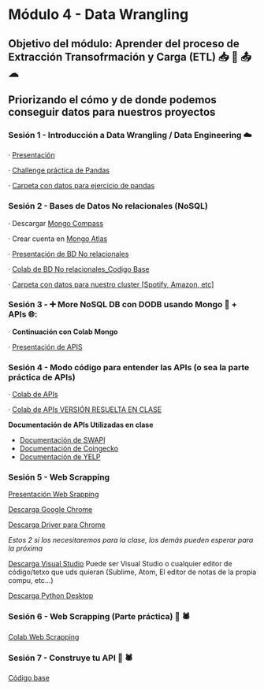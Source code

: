 # Módulo 4 - Data Wrangling 

## Objetivo del módulo: Aprender del proceso de **E**xtracción **T**ransofrmación y Carga (ETL) 📥 🔄 📤 ☁

## Priorizando el cómo y de donde podemos conseguir datos para nuestros proyectos


### Sesión 1 - Introducción a Data Wrangling / Data Engineering ☁️

· [Presentación](https://docs.google.com/presentation/d/17ZIozZG5HQCxcPFeLe3AlnL--Z1VR-GVYbBAUvG7GIc/edit?usp=drive_link)

· [Challenge práctica de Pandas](https://drive.google.com/file/d/1uOMz9k4WzMJD9hQMmNp_Bq9v_I3dpLda/view?usp=drive_link)

· [Carpeta con datos para ejercicio de pandas](https://drive.google.com/drive/folders/1ksNbF0DzgHOr8KGpK12jQ11Hfst-E4tD)



### Sesión 2 - Bases de Datos No relacionales (NoSQL) 

· Descargar [Mongo Compass](https://www.mongodb.com/try/download/compass)

· Crear cuenta en [Mongo Atlas](https://www.mongodb.com/es/cloud/atlas/register)

· [Presentación de BD No relacionales](https://docs.google.com/presentation/d/19hudpiinc2iwqnZNGsLQ94Ol8arav7Ut/edit?usp=drive_link&ouid=100840405244804940246&rtpof=true&sd=true)

· [Colab de BD No relacionales_Codigo Base](https://colab.research.google.com/drive/1gSyeQhL2pwvcnhn1hmzrIl4vNRbWAI-R?usp=sharing)

· [Carpeta con datos para nuestro cluster [Spotify, Amazon, etc]](https://drive.google.com/drive/folders/1ln2rRRwmJ40xJ-a6d05xLEDeJr62qThB?usp=drive_link)


### Sesión 3 - ➕ More NoSQL DB con DODB usando Mongo 🍂 + APIs 🌐: 

· __Continuación con Colab Mongo__

· [Presentación de APIS](https://docs.google.com/presentation/d/1lIPet0kS1WmWHPWgt9JouCo2n6GUPMZN/edit?usp=drive_link&ouid=100840405244804940246&rtpof=true&sd=true)


### Sesión 4 - Modo código para entender las APIs (o sea la parte práctica de APIs)


· [Colab de APIs](https://drive.google.com/file/d/1NmHhvje4UrZ4XzMo6mBykSW3MkJ1hHgS/view?usp=sharing)

· [Colab de APIs VERSIÓN RESUELTA EN CLASE](https://colab.research.google.com/drive/16hKkys14sCjV5F7E0kyQeHORgOj2JHG3?usp=sharing)


__Documentación de APIs Utilizadas en clase__



 - [Documentación de SWAPI](https://swapi.tech/)
 - [Documentación de Coingecko](https://www.coingecko.com/api/documentation)
 - [Documentación de YELP](https://docs.developer.yelp.com/reference/v3_business_search)


### Sesión 5 - Web Scrapping

[Presentación Web Srapping](https://docs.google.com/presentation/d/1MwcGsFKWpZcx2WgkNgFbatRLt0fa4bB_pW17D2fSnN4/edit?usp=sharing)

[Descarga Google Chrome](https://www.google.com/chrome/?brand=BNSD&gclsrc=ds&gclsrc=ds)

[Descarga Driver para Chrome](https://googlechromelabs.github.io/chrome-for-testing/#stable)

_Estos 2 sí los necesitaremos para la clase, los demás pueden esperar para la próxima_

[Descarga Visual Studio](https://code.visualstudio.com/)
Puede ser Visual Studio o cualquier editor de código/tetxo que uds quieran (Sublime, Atom, El editor de notas de la propia compu, etc...)

[Descarga Python Desktop](https://www.python.org/downloads/)


### Sesión 6 - Web Scrapping (Parte práctica) 🤖 🕷

[Colab Web Scrapping](https://drive.google.com/file/d/1ciS1KMqg5YwsENrQT3kqgsjcEnDE7ma9/view?usp=drive_link)



### Sesión 7 - Construye tu API 🤖 🕷

[Código base](https://drive.google.com/file/d/1CUEBBmHW5uk7G5OC0Jmn8NaAR5hR8dyc/view?usp=drive_link)


